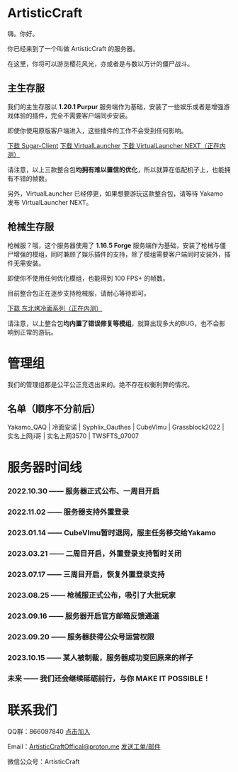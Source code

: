 # ArtisticCraft

嗨。你好。

你已经来到了一个叫做 ArtisticCraft 的服务器。

在这里，你将可以游览樱花风光，亦或者是与数以万计的僵尸战斗。

## 主生存服

我们的主生存服以 **1.20.1 Purpur** 服务端作为基础，安装了一些娱乐或者是增强游戏体验的插件，完全不需要客户端同步安装。

即使你使用原版客户端进入，这些插件的工作不会受到任何影响。

[下载 Sugar-Client](sugar.yaka.fun) [下载 VirtualLauncher](vl.rth1.app) [下载 VirtualLauncher NEXT（正在内测）](#)

请注意，以上三款整合包**均拥有难以置信的优化**，所以就算在低配机子上，也能拥有不错的帧数。

另外，VirtualLauncher 已经停更，如果想要游玩这款整合包，请等待 Yakamo 发布 VirtualLauncher NEXT。

## 枪械生存服

枪械服？哦，这个服务器使用了 **1.16.5 Forge** 服务端作为基础，安装了枪械与僵尸增强的模组，同时兼顾了娱乐插件的支持，除了模组需要客户端同时安装外，插件无需安装。

即使你不使用任何优化模组，也能得到 100 FPS+ 的帧数。

目前整合包正在逐步支持枪械服，请耐心等待即可。

[下载 东北烤冷面系列（正在内测）](#)

请注意，以上整合包**均内置了错误修复等模组**，就算出现多大的BUG，也不会影响到正常的游玩。

# 管理组

我们的管理组都是公平公正竞选出来的。绝不存在权衡利弊的情况。

## 名单（顺序不分前后）

Yakamo_QAQ | 冷面安诺 | Syphlix_Oauthes | CubeVlmu | Grassblock2022 | 实名上网ji哥 | 实名上网3570 | TWSFTS_07007

# 服务器时间线

### 2022.10.30 —— 服务器正式公布、一周目开启

### 2022.11.02 —— 服务器支持外置登录

### 2023.01.14 —— CubeVlmu暂时退网，服主任务移交给Yakamo

### 2023.03.21 —— 二周目开启，外置登录支持暂时关闭

### 2023.07.17 —— 三周目开启，恢复外置登录支持

### 2023.08.25 —— 枪械服正式公布，吸引了大批玩家

### 2023.09.16 —— 服务器开启官方邮箱反馈通道

### 2023.09.20 —— 服务器获得公众号运营权限

### 2023.10.15 —— 某人被制裁，服务器成功变回原来的样子

### 未来 —— 我们还会继续砥砺前行，与你 MAKE IT POSSIBLE！

# 联系我们

QQ群：866097840 [点击加入](http://qm.qq.com/cgi-bin/qm/qr?_wv=1027&k=kE2tqGTDO-V0txYYYLRi0OBSm5XV0U7D&authKey=o%2FtrfoMLyWcNVc1OG7hymL5XSjiCihLKGs1NektVC9rMHncyxKQNrK4C1LPWdpOz&noverify=0&group_code=866097840)

Email：ArtisticCraftOffical@proton.me [发送工单/邮件](mailto:ArtisticCraftOffical@proton.me)

微信公众号：ArtisticCraft
